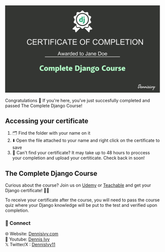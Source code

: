 ![alt text](certificates/jane-doe/Django-Certificate.png)

Congratulations 🥳
If you're here, you've just succesfully completed and passed The Complete Django Course!

## Accessing your certificate
1. 🗂️ Find the folder with your name on it 
2. ⬇️ Open the file attached to your name and right click on the certificate to save
3. 🤨 Can't find your certificate? It may take up to 48 hours to proccess your completion and upload your certiticate. Check back in soon! 

## The Complete Django Course 
Curious about the course? Join us on [Udemy](https://www.udemy.com/course/python-django-2021-complete-course/?couponCode=LEADERSALE24B) or [Teachable](https://dennisivy.teachable.com/p/django-beginners-course) and get your Django certificate! 👨‍🎓

To receive your certificate after the course, you will need to pass the course quiz where your Django knowledge will be put to the test and verified upon completion. 


### 🤝 Connect
🌐 Website: [Dennisivy.com](https://dennisivy.com/) <br>
🎥 Youtube: [Dennis Ivy](https://www.youtube.com/@DennisIvy) <br>
𝕏 Twitter/X : [DennisIvy11](https://twitter.com/dennisivy11) <br>



